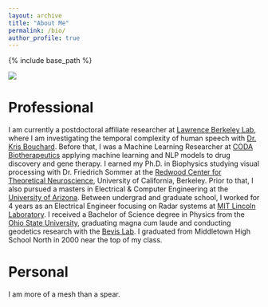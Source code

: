 ```yaml
---
layout: archive
title: "About Me"
permalink: /bio/
author_profile: true
---
```


{% include base_path %}

<!-- Photo of me here -->
<img src='/images/500x300.png'><br/> 


Professional
======

I am currently a postdoctoral affiliate researcher at [Lawrence Berkeley Lab](https://www.lbl.gov), where I am investigating the temporal complexity of human speech with [Dr. Kris Bouchard](https://biosciences.lbl.gov/profiles/kristofer-e-bouchard/). Before that, I was a Machine Learning Researcher at [CODA Biotherapeutics](https://www.crunchbase.com/organization/coda-biotherapeutics) applying machine learning and NLP models to drug discovery and gene therapy. I earned my Ph.D. in Biophysics studying visual processing with Dr. Friedrich Sommer at the [Redwood Center for Theoretical Neuroscience](https://redwood.berkeley.edu), University of California, Berkeley. Prior to that, I also pursued a masters in Electrical & Computer Engineering at the [University of Arizona](https://ece.engineering.arizona.edu). Between undergrad and graduate school, I worked for 4 years as an Electrical Engineer focusing on Radar systems at [MIT Lincoln Laboratory](https://www.ll.mit.edu). I received a Bachelor of Science degree in Physics from the [Ohio State University](https://physics.osu.edu), graduating magna cum laude and conducting geodetics research with the [Bevis Lab](https://earthsciences.osu.edu/people/bevis.6). I graduated from Middletown High School North in 2000 near the top of my class.


Personal
======

I am more of a mesh than a spear. 

